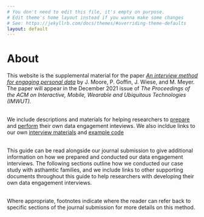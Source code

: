 ```yaml
---
# You don't need to edit this file, it's empty on purpose.
# Edit theme's home layout instead if you wanna make some changes
# See: https://jekyllrb.com/docs/themes/#overriding-theme-defaults
layout: default
---
```


# About

This website is the supplemental material for the paper [_An interview method for engaging personal data_] by J. Moore, P. Goffin, J. Wiese, and M. Meyer. The paper will appear in the December 2021 issue of _The Proceedings of the ACM on Interactive, Mobile, Wearable and Ubiquitous Technologies (IMWUT)._ 
<br>
<br>

We include descriptions and materials for helping researchers to [prepare] and [perform] their own data engagement inteviews.  We also incldue links to our own [interview materials] and [example code]
<br>
<br>

This guide can be read alongside our journal submission to give additional information on how we prepared and conducted our data engagement interviews. The following sections outline how we conducted our case study with asthamtic families, and we include links to other supporting documents throughout this guide to help researchers with developing their own data engagement interviews.
<br>
<br>

Where appropriate, footnotes indicate where the reader can refer back to specific sections of the journal submission for more details on this method.


[prepare]: ./prepare/
[perform]: ./perform/
[interview materials]: ./materials/
[example code]: ./code/
[_An interview method for engaging personal data_]: https://arxiv.org/pdf/2107.11441
